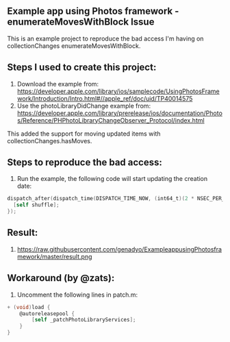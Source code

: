 ## Example app using Photos framework - enumerateMovesWithBlock Issue

This is an example project to reproduce the bad access I'm having on collectionChanges enumerateMovesWithBlock.

## Steps I used to create this project:
1. Download the example from: https://developer.apple.com/library/ios/samplecode/UsingPhotosFramework/Introduction/Intro.html#//apple_ref/doc/uid/TP40014575
2. Use the photoLibraryDidChange example from: https://developer.apple.com/library/prerelease/ios/documentation/Photos/Reference/PHPhotoLibraryChangeObserver_Protocol/index.html

This added the support for moving updated items with collectionChanges.hasMoves.

## Steps to reproduce the bad access:
1. Run the example, the following code will start updating the creation date:
```Objective-C
dispatch_after(dispatch_time(DISPATCH_TIME_NOW, (int64_t)(2 * NSEC_PER_SEC)), dispatch_get_main_queue(), ^{
  [self shuffle];
});
```

## Result:
1. https://raw.githubusercontent.com/genadyo/ExampleappusingPhotosframework/master/result.png

## Workaround (by @zats):
1. Uncomment the following lines in patch.m:
```Objective-C
+ (void)load {
    @autoreleasepool {
        [self _patchPhotoLibraryServices];
    }
}
```

